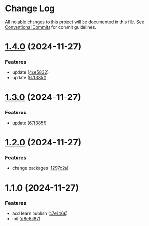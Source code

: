 # Change Log

All notable changes to this project will be documented in this file.
See [Conventional Commits](https://conventionalcommits.org) for commit guidelines.

# [1.4.0](https://github.com/yangfengyi/yfy-libs/compare/v1.2.0...v1.4.0) (2024-11-27)


### Features

* update ([4ce5832](https://github.com/yangfengyi/yfy-libs/commit/4ce58328853916ccd83d3700d2fa264d3ee39843))
* update ([67f385f](https://github.com/yangfengyi/yfy-libs/commit/67f385fda8a462fe0e024ef6471fd1f5e945f72e))





# [1.3.0](https://github.com/yangfengyi/yfy-libs/compare/v1.2.0...v1.3.0) (2024-11-27)


### Features

* update ([67f385f](https://github.com/yangfengyi/yfy-libs/commit/67f385fda8a462fe0e024ef6471fd1f5e945f72e))





# [1.2.0](https://github.com/yangfengyi/yfy-libs/compare/v1.1.0...v1.2.0) (2024-11-27)


### Features

* change packages ([1297c2a](https://github.com/yangfengyi/yfy-libs/commit/1297c2a093818be1aad57a6610ecf9af4dd83b3e))





# 1.1.0 (2024-11-27)


### Features

* add learn publish ([c7e1466](https://github.com/yangfengyi/yfy-libs/commit/c7e1466e38188d3613b43b337d41777d9c8e8272))
* init ([d8e6d87](https://github.com/yangfengyi/yfy-libs/commit/d8e6d8762f7792d21b0fef90af4eb1ec922f68f6))
